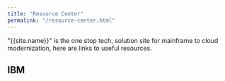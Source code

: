 ```yaml
---
title: "Resource Center"
permalink: "/resource-center.html"
---
```


"{{site.name}}" is the one stop tech, solution site for mainframe to cloud modernization, here are links to useful resources.

## IBM
